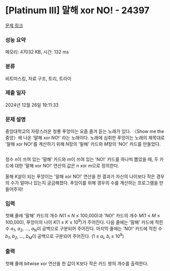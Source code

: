 # [Platinum III] 말해 xor NO! - 24397 

[문제 링크](https://www.acmicpc.net/problem/24397) 

### 성능 요약

메모리: 47032 KB, 시간: 132 ms

### 분류

비트마스킹, 자료 구조, 트리, 트라이

### 제출 일자

2024년 12월 26일 19:11:33

### 문제 설명

<p>중앙대학교의 자랑스러운 청룡 푸앙이는 요즘 즐겨 듣는 노래가 있다. 〈Show me the 중앙〉에 나온 '말해 xor NO!' 라는 노래이다. 노래에 심취한 푸앙이는 노래의 제목대로 '말해 xor NO!'를 계산하기 위해 <em>N</em>장의 '말해' 카드와 <em>M</em>장의 'NO!' 카드를 만들었다.</p>

<p style="text-align: center;"><img alt="" src="https://upload.acmicpc.net/fda9939c-99d3-48a2-a92e-70e04aa9f1cd/-/preview/"></p>

<p>정수 <em>n</em>이 쓰여 있는 '말해' 카드와 <em>m</em>이 쓰여 있는 'NO!' 카드를 하나씩 뽑았을 때, 두 카드에 대한 '말해 xor NO!' 연산의 값은 <em>n</em> xor <em>m</em>으로 정의한다.</p>

<p>올해 <em>K</em>살이 되는 푸앙이는 '말해 xor NO!' 연산을 한 결과가 자신의 나이보다 작은 경우의 수가 얼마나 있는지 궁금해졌다. 푸앙이를 위해 경우의 수를 계산하는 프로그램을 만들어주자!</p>

### 입력 

 <p>첫째 줄에 '말해' 카드의 개수 <em>N</em>(1 ≤ <em>N</em> ≤ 100,000)과 'NO!' 카드의 개수 <em>M</em>(1 ≤ <em>M</em> ≤ 100,000), 푸앙이의 나이 <em>K</em>(​1 ≤<em> K </em>≤ 10<sup>9</sup>)가 주어진다. 다음 줄에는 '말해' 카드에 적힌 수<em> a<sub>1</sub></em>, <em>a<sub>2</sub></em>, ..., <em>a<sub>N</sub></em>이 공백으로 구분되어 주어진다. 마지막 줄에는 'NO!' 카드에 적힌 수<em> b<sub>1</sub></em>, <em>b<sub>2</sub></em>, ..., <em>b<sub>M</sub></em>이 공백으로 구분되어 주어진다.<em> </em>(1 ≤<em> a<sub>i</sub>, b<sub>i </sub></em>≤ 10<sup>9</sup>)</p>

### 출력 

 <p>첫째 줄에 bitwise xor 연산을 한 값이 K보다 작은 카드 쌍의 개수를 출력한다.</p>

